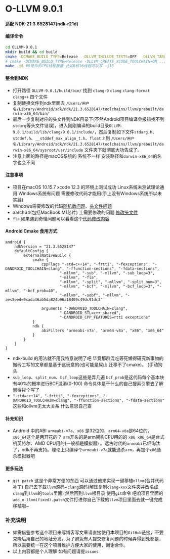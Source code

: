 O-LLVM 9.0.1
================================
#### 适配 NDK-21.3.6528147(ndk-r21d)
#### 编译命令

``` bash
cd OLLVM-9.0.1
mkdir build && cd build
cmake -DCMAKE_BUILD_TYPE=Release  -DLLVM_INCLUDE_TESTS=OFF  -DLLVM_TARGETS_TO_BUILD="ARM;X86;AArch64"  -G "Ninja" ../
# cmake -DCMAKE_BUILD_TYPE=Release -DLLVM_CREATE_XCODE_TOOLCHAIN=ON ../
make -j8 #8是你的CPU线程数量 比如8核16线程可以写 -j16 
```
#### 整合到NDK
                
+ 打开路径 `OLLVM-9.0.1/build/bin/` 找到 `clang-9` `clang` `clang-format` `clang++` 四个文件
+ 复制替换文件到ndk里面去 `/Users/用户名/Library/Android/sdk/ndk/21.3.6528147/toolchains/llvm/prebuilt/darwin-x86_64/bin/`
+ 最后一步复制对应的头文件到NDK目录下(不然Android项目编译会报错找不到`stdarg`等头文件错误)，进入刚刚编译的build目录`OLLVM-9.0.1/build/lib/clang/9.0.1/include/`，然后复制如下文件`stdarg.h`、`stddef.h`、`__stddef_max_align_t.h`、`float.h`到 `/Users/用户名/Library/Android/sdk/ndk/21.3.6528147/toolchains/llvm/prebuilt/darwin-x86_64/sysroot/usr/include` 文件夹下就彻底大功告成了。
+ 注意上面的路径是macOS系统的 系统不一样 安装路径和`darwin-x86_64`的名字也会不同

#### 注意事项
+ 项目在macOS 10.15.7 xcode 12.3 的环境上测试成功 Linux系统未测试理论通用 Windows系统有问题 需要修改代码才能用(手上没有Windows系统所以未实践)
+ Windows需要修改的代码[随机数问题](https://github.com/obfuscator-llvm/obfuscator/pull/89/commits/8b93673403f75d5766093469c7532bb9752e2d2d)、[头文件问题](https://github.com/obfuscator-llvm/obfuscator/pull/90/commits/f7003bb6199c2da345d749ed62503597f4198d26)
+ aarch64(包括MacBook M1芯片) 上需要修改的问题 [修改头文件](https://github.com/obfuscator-llvm/obfuscator/pull/160)
+ `fla` 如果遇到奇怪问题可以看看这个[代码修改内容](https://github.com/obfuscator-llvm/obfuscator/pull/41/commits/6032fb15b49d28c2147bea997c47fab22d7f6cb8)

#### Android Cmake 食用方式
```
android {
    ndkVersion = "21.3.6528147"
    defaultConfig {
        externalNativeBuild {
            cmake {
                cppFlags "-std=c++14", "-frtti", "-fexceptions", "-DANDROID_TOOLCHAIN=clang", "-ffunction-sections", "-fdata-sections",
                        "-mllvm", "-sub", "-mllvm", "-sub_loop=3",
                        "-mllvm", "-fla",
                        "-mllvm", "-split", "-mllvm", "-split_num=3",
                        "-mllvm", "-bcf", "-mllvm", "-bcf_loop=3", "-mllvm", "-bcf_prob=40",
                        "-mllvm", "-sobf", "-mllvm", "-aesSeed=0xada46ab5da824b96a18409c49dc91dc3"

                arguments "-DANDROID_TOOLCHAIN=clang",
                        "-DANDROID_STL=c++_shared",
                        "-DANDROID_CPP_FEATURES=rtti exceptions"
            }
            ndk {
                abiFilters 'armeabi-v7a', 'arm64-v8a', "x86", "x86_64"
            }
        }
    }
}
```
+ ndk-build 的用法就不用我特意说明了吧 毕竟那群混吃等死懒得研究新事物的搬砖工写的文章都是基于这玩意的(也可能是屎山 迁移不了cmake)。 (手动狗头
+ `sub_loop`、`split_num`、`bcf_loop`这些是弄几遍 `bcf_prob`是这代码每个基本块有40%的概率进行BCF混淆(0-100) 命令具体是干什么的自己搜索引擎去了解 懒得挨个写了
+ `"-std=c++14", "-frtti", "-fexceptions", "-DANDROID_TOOLCHAIN=clang", "-ffunction-sections", "-fdata-sections"` 这些和ollvm无太大关系 什么意思自己查
#### 补充知识
+ Android 中的ABI `armeabi-v7a`、`x86` 是32位的，`arm64-v8a`是64位的， `x86_64`这个是两开花的？ `arm`开头的是arm架构CPU用的的 `x86 x86_64`是台式机英特尔、AMD CPU用的(一般都是模拟器) 。远古时代的`armeabi`已经淘汰了，ndk不再支持。理论上只编译个`armeabi-v7a`就能通杀`arm`，再加个`x86`通杀模拟器吧

#### 更多玩法
+ `git patch` 这是个非常方便的东西 可以通过他来实现一键移植`ollvm`(合并代码补丁) 自己去下载`llvm`源码+`clang`源码(解压复制`clang-xxx`文件夹并改名成`clang`到`llvm`的`tools`里面) 然后回到`llvm`根目录 使用`git`命令 吧咱项目里面的`add_o-llvm(fixed).patch`文件打进你自己下载的`llvm`项目里面去就一键完成移植啦~


### 补充说明
+ 如需借鉴参考这个项目来写博客写文章请直接使用本项目的`GitHub`链接，不要克隆后用自己的地址分发，为了避免有人提交修复问题的时候弄得到处都是，所以需要统一在这个项目维护方便大家的使用，谢谢合作。
+ 以上内容都是个人理解 如有问题请提`issues`
